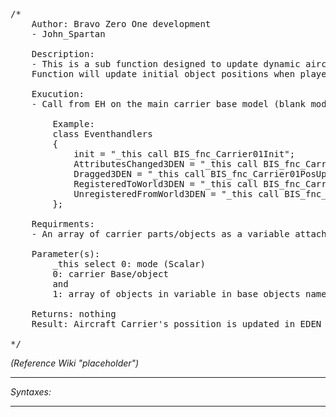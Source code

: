 <pre>/*
	Author: Bravo Zero One development
	- John_Spartan

	Description:
	- This is a sub function designed to update dynamic aircraft carriers position in EDEN editor. Carrier consists of multiple sub-objects that are linked together bnased on precise memory point positions in 3D space.
	Function will update initial object positions when player drggs the object in EDEN editor.

	Exucution:
	- Call from EH on the main carrier base model (blank model with momory points and reference config).

		Example:
		class Eventhandlers
		{
			init = "_this call BIS_fnc_Carrier01Init";								//main init fnc, will assemble carrier in game
			AttributesChanged3DEN = "_this call BIS_fnc_Carrier01EdenInit";			//function to update objects position in EDEN editor if attributes changed by player
			Dragged3DEN = "_this call BIS_fnc_Carrier01PosUpdate";					//function to update objects position in EDEN editor if attributes changed by player
			RegisteredToWorld3DEN = "_this call BIS_fnc_Carrier01EdenInit";			//initial EDEN init fnc (main init is still called)
			UnregisteredFromWorld3DEN = "_this call BIS_fnc_Carrier01EdenDelete";	//function  to delete all carrier objects in EDEN editor
		};

	Requirments:
	- An array of carrier parts/objects as a variable attached to main carrier base. This array is created by main BIS_fnc_Carrier01Init.

	Parameter(s):
		_this select 0: mode (Scalar)
		0: carrier Base/object
		and
		1: array of objects in variable in base objects namespace ["bis_carrierParts", []];

	Returns: nothing
	Result: Aircraft Carrier's possition is updated in EDEN editor.

*/</pre>

*(Reference Wiki "placeholder")*


---
*Syntaxes:*

<!-- [] call `BIS_fnc_carrier01PosUpdate` -->

---

